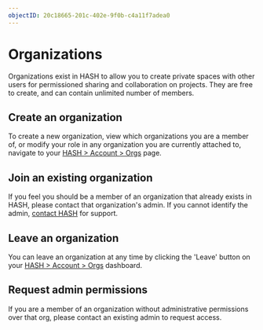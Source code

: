 ```yaml
---
objectID: 20c18665-201c-402e-9f0b-c4a11f7adea0
---
```


# Organizations

Organizations exist in HASH to allow you to create private spaces with other users for permissioned sharing and collaboration on projects. They are free to create, and can contain unlimited number of members.

## Create an organization

To create a new organization, view which organizations you are a member of, or modify your role in any organization you are currently attached to, navigate to your [HASH &gt; Account &gt; Orgs](/account/orgs) page.

## Join an existing organization

If you feel you should be a member of an organization that already exists in HASH, please contact that organization's admin. If you cannot identify the admin, [contact HASH](/contact) for support.

## Leave an organization

You can leave an organization at any time by clicking the 'Leave' button on your [HASH &gt; Account &gt; Orgs](/account/orgs) dashboard.

## Request admin permissions

If you are a member of an organization without administrative permissions over that org, please contact an existing admin to request access.

